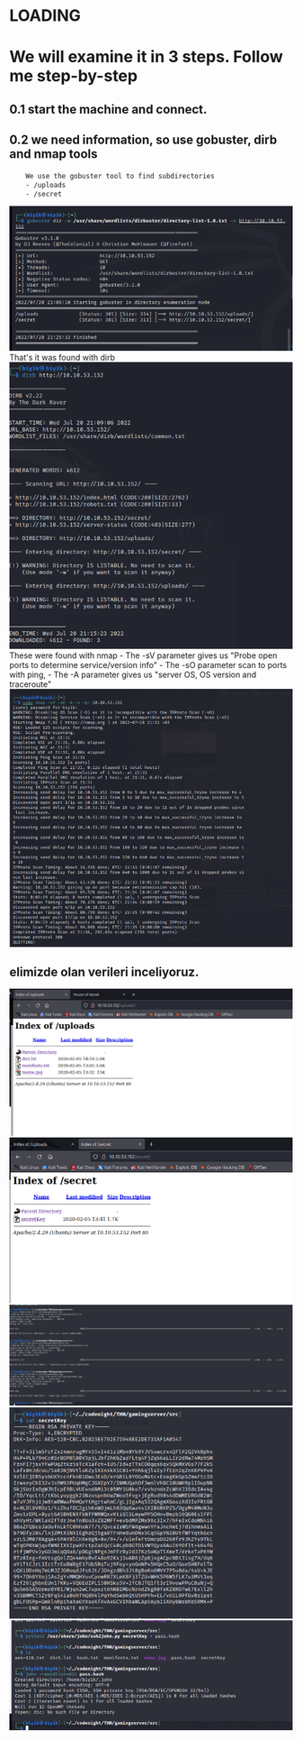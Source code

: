 # LOADING






# We will examine it in 3 steps. Follow me step-by-step

## 0.1 start the machine and connect.

## 0.2 we need information, so use gobuster, dirb and nmap tools 
        We use the gobuster tool to find subdirectories
        - /uploads 
        - /secret 
![gobuster](https://github.com/Onur-TURAN/THM/blob/main/gamingserver/img/e_1-1.png)
        That's it was found with dirb
![dirb](https://github.com/Onur-TURAN/THM/blob/main/gamingserver/img/e_1-2.png)
        These were found with nmap
        - The -sV parameter gives us "Probe open ports to determine service/version info"
        - The -sO parameter scan to ports with ping,
        - The -A parameter gives us "server OS, OS version and traceroute"
![nmap](https://github.com/Onur-TURAN/THM/blob/main/gamingserver/img/e_1-3.png)

## elimizde olan verileri inceliyoruz.


![](https://github.com/Onur-TURAN/THM/blob/main/gamingserver/img/e_1-4.png)
![](https://github.com/Onur-TURAN/THM/blob/main/gamingserver/img/e_1-5.png)
![](https://github.com/Onur-TURAN/THM/blob/main/gamingserver/img/e_1-6.png)
![](https://github.com/Onur-TURAN/THM/blob/main/gamingserver/img/e_1-7.png)
![](https://github.com/Onur-TURAN/THM/blob/main/gamingserver/img/e_1-8.png)
             
